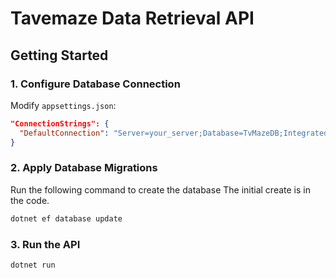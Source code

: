 # Tavemaze Data Retrieval API


## Getting Started



### 1. Configure Database Connection

Modify `appsettings.json`:

```json
"ConnectionStrings": {
  "DefaultConnection": "Server=your_server;Database=TvMazeDB;Integrated Security=True;"
}
```


### 2. Apply Database Migrations

Run the following command to create the database
The initial create is in the code.

```bash
dotnet ef database update
```

### 3. Run the API


```bash
dotnet run
```


